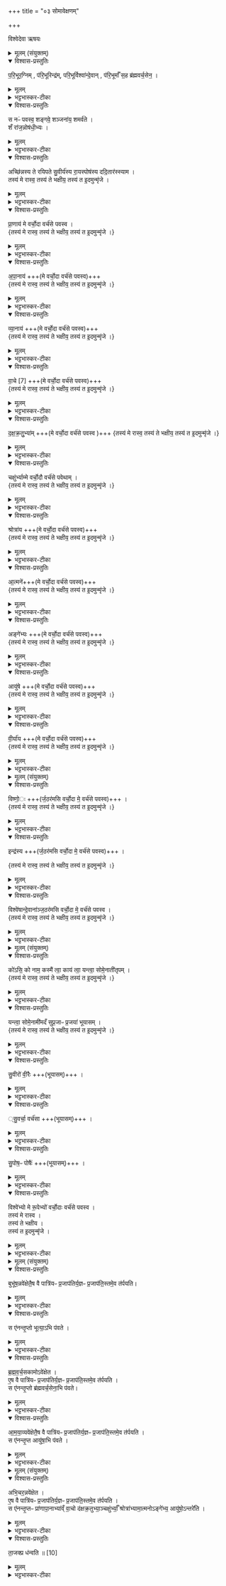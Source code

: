 +++
title = "०३ सोमावेक्षणम्"

+++

विश्वेदेवा ऋषयः
<details><summary>मूलम् (संयुक्तम्)</summary>

प॒रि॒भूर॒ग्निम्प॑रि॒भूरिन्द्र॑म्परि॒भूर्विश्वा॑न्दे॒वान्प॑रि॒भूर्माँ स॒ह ब्र॑ह्मवर्च॒सेन॒ स नᳶ॑ पवस्व॒ शङ्गवे॒ शञ्जना॑य॒ शमर्व॑ते॒ शँ रा॑ज॒न्नोष॑धी॒भ्योऽच्छि॑न्नस्य ते रयिपते सु॒वीर्य॑स्य रा॒यस्पोष॑स्य ददि॒तार॑स्स्याम । तस्य॑ मे रास्व॒ तस्य॑ ते भक्षीय॒ तस्य॑ त इ॒दमुन्मृ॑जे ।
</details>

<details open><summary>विश्वास-प्रस्तुतिः</summary>

प॒रि॒भूर॒ग्निम् , प॑रि॒भूरिन्द्र॑म्,  परि॒भूर्विश्वा॑न्दे॒वान् , प॑रि॒भूर्माँ स॒ह ब्र॑ह्मवर्च॒सेन॒ ।  
</details>

<details><summary>मूलम्</summary>

प॒रि॒भूर॒ग्निम् , प॑रि॒भूरिन्द्र॑म्,  परि॒भूर्विश्वा॑न्दे॒वान् , प॑रि॒भूर्माँ स॒ह ब्र॑ह्मवर्च॒सेन॒ ।  
</details>

<details><summary>भट्टभास्कर-टीका</summary>

1समस्तं राजानमुपतिष्ठते - परिभूरिति संकृत्यैकादशपदया ॥ परितस्सर्वतो भविता परिभूः । नेमिवदराणां सर्वतोग्नेः रक्षिता त्वमसि हे सोम । यद्वा - परितोग्नेर्भावयिता प्रवर्तयिता परिभूः । भवतेर्ण्यन्तात्क्विपि 'बहुलमन्यत्रापि' इति णिलुक्, 'पर्यभिभ्यां च' इति तसिः, तस्य गतार्थत्वादप्रयोगः, 'अभितःपरितस्समया' इत्यादिना द्वितीया । एवमिन्द्रादीनां ब्रह्मवर्चसेन सह मां परितो भावयति । ब्रह्मणो वर्चो बलं ब्रह्मवर्चसम् 'ब्रह्महस्तिभ्याम्' इत्यच् ।
</details>

<details open><summary>विश्वास-प्रस्तुतिः</summary>

स नᳶ॑ पवस्व॒ शङ्गवे॒ शञ्जना॑य॒ शमर्व॑ते ।  
शँ रा॑ज॒न्नोष॑धी॒भ्यः ।  
</details>

<details><summary>मूलम्</summary>

स नᳶ॑ पवस्व॒ शङ्गवे॒ शञ्जना॑य॒ शमर्व॑ते ।  
शँ रा॑ज॒न्नोष॑धी॒भ्यः ।  
</details>

<details><summary>भट्टभास्कर-टीका</summary>

तादृशः त्वं नः अस्मदर्थं पवस्व शुन्धस्व । पूङ् पवने, भौवादिकः । किमर्थम्? शं गवे । जातावेकवचनम् । यथा गोभ्यः शं सुखं भवति । जनाय जनेभ्यः । अर्वते अर्वद्भ्यः । ओषधीभ्यश्च ।
</details>

<details open><summary>विश्वास-प्रस्तुतिः</summary>

अच्छि॑न्नस्य ते रयिपते सु॒वीर्य॑स्य रा॒यस्पोष॑स्य ददि॒तार॑स्स्याम ।  
तस्य॑ मे रास्व॒ तस्य॑ ते भक्षीय॒ तस्य॑ त इ॒दमुन्मृ॑जे ।
</details>

<details><summary>मूलम्</summary>

अच्छि॑न्नस्य ते रयिपते सु॒वीर्य॑स्य रा॒यस्पोष॑स्य ददि॒तार॑स्स्याम ।  
तस्य॑ मे रास्व॒ तस्य॑ ते भक्षीय॒ तस्य॑ त इ॒दमुन्मृ॑जे ।
</details>

<details><summary>भट्टभास्कर-टीका</summary>

हे राजन् दीप्तिमन् । किंच - हे रयिपते धनानां पालयितः ते त्वयि तस्य अच्छिन्नस्यानुपरतरूपस्य सुवीर्यस्य शोभनवीर्यस्य निमित्तस्य रायस्पोषस्य धनपुष्टेः पुष्टस्य धनस्य ददितारः दातारस्स्याम । दद दाने । तदर्थं तस्य तादृशस्य धनस्य मे मह्यं रास्व देहि । व्यत्ययेनात्मनेपदम् । पूर्ववत्कर्मणस्सम्प्रदानत्वाच्चतुर्थ्यर्थे षष्ठी । तस्य ते तादृशं त्वां भक्षीय भजे । यद्वा - तादृशं त्वदीयं धनं भक्षीय । तस्य तादृशस्य तव प्रसादात् तादृशस्य धनस्य लाभाद्वा । इदं ब्राह्मणोक्तानां कामानां अन्यतममिष्टं उन्मृजे उन्मार्ज्मि साधयामीत्यर्थः । के पुनस्ते कामाः? 'स एनं तृप्तो भूत्याऽभिपवते' इत्यादिप्रीसद्धा भूत्यादयः, ते चास्मिन्नेवानुवाके वक्ष्यन्ते । इदमिति तेषां सामान्य निर्देशः । तं काममादित्यस्योन्मार्ष्टि - भूतिमुन्मृजे, ब्रह्मवर्चसमुन्मृजे इति ॥
</details>

<details open><summary>विश्वास-प्रस्तुतिः</summary>

प्रा॒णाय॑ मे वर्चो॒दा वर्च॑से पवस्व ।  
{तस्य॑ मे रास्व॒ तस्य॑ ते भक्षीय॒ तस्य॑ त इ॒दमुन्मृ॑जे ।}
</details>

<details><summary>मूलम्</summary>

प्रा॒णाय॑ मे वर्चो॒दा वर्च॑से पवस्व ।  
{तस्य॑ मे रास्व॒ तस्य॑ ते भक्षीय॒ तस्य॑ त इ॒दमुन्मृ॑जे ।}
</details>

<details><summary>भट्टभास्कर-टीका</summary>

2अथावकाशैश्चरन्ति । तत्रोपांशुपात्रमवेक्षते - प्राणायेति ॥ ऊर्ध्वप्रवृत्तिः प्राणः । प्राणाय प्राणार्थं मे मम वर्चोदाः वर्चसो दीप्तेर्दाता त्वं वर्चसे दीप्तये तव मम वा पवस्व शुन्धस्व शोधय वा पीतो मदीयं शरीरम् । 'तस्य मे रास्व' इत्यादि पूर्वप्रकृतं सर्वत्रानुषज्यते । 'प्राणापानाभ्यामेवोपांश्वन्तर्यामौ निरमिमीत' इत्यादि ब्राह्मणम् ॥
</details>

<details open><summary>विश्वास-प्रस्तुतिः</summary>

अ॒पा॒नाय॑ +++(मे वर्चो॒दा वर्च॑से पवस्व)+++  
{तस्य॑ मे रास्व॒ तस्य॑ ते भक्षीय॒ तस्य॑ त इ॒दमुन्मृ॑जे ।}
</details>

<details><summary>मूलम्</summary>

अ॒पा॒नाय॑ +++(मे वर्चो॒दा वर्च॑से पवस्व)+++  
{तस्य॑ मे रास्व॒ तस्य॑ ते भक्षीय॒ तस्य॑ त इ॒दमुन्मृ॑जे ।}
</details>

<details><summary>भट्टभास्कर-टीका</summary>

3अन्तर्यामपात्रमवेक्षते - अपानायेति ॥ अपानोधोवृत्तिः । 'मे वर्चोदाः' इत्यादि मध्ये द्वितीयोनुषङ्गः सर्वत्र ॥
</details>

<details open><summary>विश्वास-प्रस्तुतिः</summary>

व्या॒नाय॑ +++(मे वर्चो॒दा वर्च॑से पवस्व)+++   
{तस्य॑ मे रास्व॒ तस्य॑ ते भक्षीय॒ तस्य॑ त इ॒दमुन्मृ॑जे ।}
</details>

<details><summary>मूलम्</summary>

व्या॒नाय॑ +++(मे वर्चो॒दा वर्च॑से पवस्व)+++   
{तस्य॑ मे रास्व॒ तस्य॑ ते भक्षीय॒ तस्य॑ त इ॒दमुन्मृ॑जे ।}
</details>

<details><summary>भट्टभास्कर-टीका</summary>

4उपांशुसवनमवेक्षते - व्यानायेति ॥ विष्वग्वृत्तिः व्यानः । छान्दसमुत्तरपदादेर्दीर्घत्वम् ॥
</details>

<details open><summary>विश्वास-प्रस्तुतिः</summary>

वा॒चे [7]  +++(मे वर्चो॒दा वर्च॑से पवस्व)+++  
{तस्य॑ मे रास्व॒ तस्य॑ ते भक्षीय॒ तस्य॑ त इ॒दमुन्मृ॑जे ।}
</details>

<details><summary>मूलम्</summary>

वा॒चे [7]  +++(मे वर्चो॒दा वर्च॑से पवस्व)+++  
{तस्य॑ मे रास्व॒ तस्य॑ ते भक्षीय॒ तस्य॑ त इ॒दमुन्मृ॑जे ।}
</details>

<details><summary>भट्टभास्कर-टीका</summary>

5ऐन्द्रवायवमवेक्षते - वाचे इति ॥ 'सावेकाचः' इति विभक्तेरुदात्तत्तम् ॥
</details>

<details open><summary>विश्वास-प्रस्तुतिः</summary>

द॒क्ष॒क्र॒तुुभ्या॑म् +++(मे वर्चो॒दा वर्च॑से पवस्व )+++
{तस्य॑ मे रास्व॒ तस्य॑ ते भक्षीय॒ तस्य॑ त इ॒दमुन्मृ॑जे ।}
</details>

<details><summary>मूलम्</summary>

द॒क्ष॒क्र॒तुुभ्या॑म् +++(मे वर्चो॒दा वर्च॑से पवस्व )+++
{तस्य॑ मे रास्व॒ तस्य॑ ते भक्षीय॒ तस्य॑ त इ॒दमुन्मृ॑जे ।}
</details>

<details><summary>भट्टभास्कर-टीका</summary>

6मैत्रावरुणमवेक्षते - दक्षक्रतुभ्यामिति ॥
</details>

<details open><summary>विश्वास-प्रस्तुतिः</summary>

चक्षु॑र्भ्याम्मे वर्चो॒दौ वर्च॑से पवेथाम् ।  
{तस्य॑ मे रास्व॒ तस्य॑ ते भक्षीय॒ तस्य॑ त इ॒दमुन्मृ॑जे ।}
</details>

<details><summary>मूलम्</summary>

चक्षु॑र्भ्याम्मे वर्चो॒दौ वर्च॑से पवेथाम् ।  
{तस्य॑ मे रास्व॒ तस्य॑ ते भक्षीय॒ तस्य॑ त इ॒दमुन्मृ॑जे ।}
</details>

<details><summary>भट्टभास्कर-टीका</summary>

7शुक्रामन्थिनाववेक्षते - चक्षुर्भ्यामिति ॥ मे वर्चोदाविति । द्वितीयानुषङ्गापवादः ॥
</details>

<details open><summary>विश्वास-प्रस्तुतिः</summary>

श्रोत्रा॑य +++(मे वर्चो॒दा वर्च॑से पवस्व)+++  
{तस्य॑ मे रास्व॒ तस्य॑ ते भक्षीय॒ तस्य॑ त इ॒दमुन्मृ॑जे ।}
</details>

<details><summary>मूलम्</summary>

श्रोत्रा॑य +++(मे वर्चो॒दा वर्च॑से पवस्व)+++  
{तस्य॑ मे रास्व॒ तस्य॑ ते भक्षीय॒ तस्य॑ त इ॒दमुन्मृ॑जे ।}
</details>

<details><summary>भट्टभास्कर-टीका</summary>

8आश्वीनमवेक्षते - श्रोत्रायेति ॥ पूर्वकावेवानुषङ्गौ । अत्र 'श्रोत्रादाश्विनम् । चक्षुषश्शुक्रामन्थिनौ इति शुक्रामन्थिभ्यां पूर्वमेवाश्विनोत्पत्तिश्रुतेः आश्विनावेक्षणं पूर्वमेव कार्यमित्याहुः ॥
</details>

<details open><summary>विश्वास-प्रस्तुतिः</summary>

आ॒त्मने॑+++(मे वर्चो॒दा वर्च॑से पवस्व)+++  
{तस्य॑ मे रास्व॒ तस्य॑ ते भक्षीय॒ तस्य॑ त इ॒दमुन्मृ॑जे ।}
</details>

<details><summary>मूलम्</summary>

आ॒त्मने॑+++(मे वर्चो॒दा वर्च॑से पवस्व)+++  
{तस्य॑ मे रास्व॒ तस्य॑ ते भक्षीय॒ तस्य॑ त इ॒दमुन्मृ॑जे ।}
</details>

<details><summary>भट्टभास्कर-टीका</summary>

9आग्रयणमवेक्षते - आत्मन इति ॥
</details>

<details open><summary>विश्वास-प्रस्तुतिः</summary>

अङ्गे॑भ्यः +++(मे वर्चो॒दा वर्च॑से पवस्व)+++  
{तस्य॑ मे रास्व॒ तस्य॑ ते भक्षीय॒ तस्य॑ त इ॒दमुन्मृ॑जे ।}
</details>

<details><summary>मूलम्</summary>

अङ्गे॑भ्यः +++(मे वर्चो॒दा वर्च॑से पवस्व)+++  
{तस्य॑ मे रास्व॒ तस्य॑ ते भक्षीय॒ तस्य॑ त इ॒दमुन्मृ॑जे ।}
</details>

<details><summary>भट्टभास्कर-टीका</summary>

10उक्थ्यमवेक्षते - अङ्गेभ्य इति ॥
</details>

<details open><summary>विश्वास-प्रस्तुतिः</summary>

आयु॑षे +++(मे वर्चो॒दा वर्च॑से पवस्व)+++  
{तस्य॑ मे रास्व॒ तस्य॑ ते भक्षीय॒ तस्य॑ त इ॒दमुन्मृ॑जे ।}
</details>

<details><summary>मूलम्</summary>

आयु॑षे +++(मे वर्चो॒दा वर्च॑से पवस्व)+++  
{तस्य॑ मे रास्व॒ तस्य॑ ते भक्षीय॒ तस्य॑ त इ॒दमुन्मृ॑जे ।}
</details>

<details><summary>भट्टभास्कर-टीका</summary>

11ध्रुवमवेक्षते - आयुष इति ॥ अत्र 'प्रतिष्ठाया ऋतु पात्रे' इति दर्शनात् 'प्रतिष्ठायै मे वर्चोदाः' इत्यादिना ऋतुपात्रयोरवेक्षणं कुर्वन्ति माध्यन्दिनसवने प्रातस्सवने च ॥
</details>

<details open><summary>विश्वास-प्रस्तुतिः</summary>

वी॒र्या॑य  +++(मे वर्चो॒दा वर्च॑से पवस्व)+++  
{तस्य॑ मे रास्व॒ तस्य॑ ते भक्षीय॒ तस्य॑ त इ॒दमुन्मृ॑जे ।}
</details>

<details><summary>मूलम्</summary>

वी॒र्या॑य  +++(मे वर्चो॒दा वर्च॑से पवस्व)+++  
{तस्य॑ मे रास्व॒ तस्य॑ ते भक्षीय॒ तस्य॑ त इ॒दमुन्मृ॑जे ।}
</details>

<details><summary>भट्टभास्कर-टीका</summary>

12अथातिग्राह्यं षोडशिनं वाऽवेक्षते - वीर्यायेति ॥
</details>

<details><summary>मूलम् (संयुक्तम्)</summary>

विष्णो॒रिन्द्र॑स्य॒ विश्वे॑षान्दे॒वाना॑ञ्ज॒ठर॑मसि वर्चो॒दा मे॒ वर्च॑से पवस्व
</details>

<details open><summary>विश्वास-प्रस्तुतिः</summary>

विष्णो॒ः +++(र्ज॒ठर॑मसि वर्चो॒दा मे॒ वर्च॑से पवस्व)+++ ।  
{तस्य॑ मे रास्व॒ तस्य॑ ते भक्षीय॒ तस्य॑ त इ॒दमुन्मृ॑जे ।}
</details>

<details><summary>मूलम्</summary>

विष्णो॒ः +++(र्ज॒ठर॑मसि वर्चो॒दा मे॒ वर्च॑से पवस्व)+++ ।  
{तस्य॑ मे रास्व॒ तस्य॑ ते भक्षीय॒ तस्य॑ त इ॒दमुन्मृ॑जे ।}
</details>

<details><summary>भट्टभास्कर-टीका</summary>

13द्रोणकलशमवेक्षते - विष्णोर्जठरमसीति ॥ वक्ष्यमाणं त्रिभिरनुषज्यते । एष तृतीयोनुषङ्गः ॥
</details>

<details open><summary>विश्वास-प्रस्तुतिः</summary>

इन्द्र॑स्य +++(र्ज॒ठर॑मसि वर्चो॒दा मे॒ वर्च॑से पवस्व)+++ ।  

{तस्य॑ मे रास्व॒ तस्य॑ ते भक्षीय॒ तस्य॑ त इ॒दमुन्मृ॑जे ।}
</details>

<details><summary>मूलम्</summary>

इन्द्र॑स्य +++(र्ज॒ठर॑मसि वर्चो॒दा मे॒ वर्च॑से पवस्व)+++ ।  

{तस्य॑ मे रास्व॒ तस्य॑ ते भक्षीय॒ तस्य॑ त इ॒दमुन्मृ॑जे ।}
</details>

<details><summary>भट्टभास्कर-टीका</summary>

14आधवनीयमवेक्षते - इन्द्रस्य जठरमसीति ॥
</details>

<details open><summary>विश्वास-प्रस्तुतिः</summary>

विश्वे॑षान्दे॒वाना॑ञ्ज॒ठर॑मसि वर्चो॒दा मे॒ वर्च॑से पवस्व  ।  
{तस्य॑ मे रास्व॒ तस्य॑ ते भक्षीय॒ तस्य॑ त इ॒दमुन्मृ॑जे ।}
</details>

<details><summary>मूलम्</summary>

विश्वे॑षान्दे॒वाना॑ञ्ज॒ठर॑मसि वर्चो॒दा मे॒ वर्च॑से पवस्व  ।  
{तस्य॑ मे रास्व॒ तस्य॑ ते भक्षीय॒ तस्य॑ त इ॒दमुन्मृ॑जे ।}
</details>

<details><summary>भट्टभास्कर-टीका</summary>

15पूतभृतमवेक्षते - विश्वेषां देवानां जठरमसीति ॥ वर्चोदा इत्यादि । व्याख्यातम् । पुनराम्नानमनुषङ्गसमाप्तिं सूचयितुम् ॥
</details>

<details><summary>मूलम् (संयुक्तम्)</summary>

को॑ऽसि॒ को नाम॒ कस्मै॑ त्वा॒ काय॑ त्वा॒ यन्त्वा॒ सोमे॒नाती॑तृप॒य्ँयन्त्वा॒ सोमे॒नामी॑मदँ सुप्र॒जाᳶ प्र॒जया॑ भूयासँ सु॒वीरो॑ वी॒रैस्सु॒वर्चा॒ वर्च॑सा सु॒पोष॒ᳶ पोषै॒र्विश्वे॑भ्यो मे रू॒पेभ्यो॑ वर्चो॒दाः [8]  वर्च॑से पवस्व॒ तस्य॑ मे रास्व॒ तस्य॑ ते भक्षीय॒ तस्य॑ त इ॒दमुन्मृ॑जे ।
</details>

<details open><summary>विश्वास-प्रस्तुतिः</summary>

को॑ऽसि॒ को नाम॒ कस्मै॑ त्वा॒ काय॑ त्वा॒ यन्त्वा॒ सोमे॒नाती॑तृपम् ।  
{तस्य॑ मे रास्व॒ तस्य॑ ते भक्षीय॒ तस्य॑ त इ॒दमुन्मृ॑जे ।}
</details>

<details><summary>मूलम्</summary>

को॑ऽसि॒ को नाम॒ कस्मै॑ त्वा॒ काय॑ त्वा॒ यन्त्वा॒ सोमे॒नाती॑तृपम् ।  
{तस्य॑ मे रास्व॒ तस्य॑ ते भक्षीय॒ तस्य॑ त इ॒दमुन्मृ॑जे ।}
</details>

<details><summary>भट्टभास्कर-टीका</summary>

16अथ समस्तमेव राजानमुपतिष्ठते - कोसि कोनामेति पुरउष्णिहा यजुरन्तया ॥ र्वात्मत्वादनिर्धारितविशेषः प्रजापतिरेव सर्वनाम्नोच्यते - अनिर्धारितविशेषः प्रजापतिरेव स्वयं त्वमसि हे सोमेति । प्रजापत्यात्मना सोमस्स्तूयते - को नामेति । नामधेयवान् 'को ह वै नाम प्रजापतिः' इति । असर्वनामैवेदं संज्ञापदम् । इदानीं तादृशप्राजापत्यात्मतया यज्ञमाह । ब्राह्मणं च भवति 'एष वै पात्रियः प्रजापतिर्यज्ञः प्रजापतिः' इति । कस्मै त्वा काय त्वा । अनिर्धारितविशेषाय कनाम्ने प्रजापत्यात्मने यज्ञाय त्वामुपतिष्ठे इति शेषः । हे सोमलतात्मन् प्रजापते यं त्वा सोमेन रसस्वरूपेण अतीतृपं स्वयमेव तृप्यन्तं यागेन तर्पयामि । 'उरृत्' इति ऋकारः । यं त्वा सोमेन अमीमदं स्वयमेव माद्यन्तं यागेन मादयामि । उभयत्र छान्दसो लुङ् । एवं प्रजापत्यभेदेन सोमो निर्दिष्टः । तादृशं त्वामुपतिष्ठ इति ।
</details>

<details open><summary>विश्वास-प्रस्तुतिः</summary>

यन्त्वा॒ सोमे॒नामी॑मदँ सुप्र॒जाᳶ प्र॒जया॑ भूयासम् ।  
{तस्य॑ मे रास्व॒ तस्य॑ ते भक्षीय॒ तस्य॑ त इ॒दमुन्मृ॑जे ।}
</details>

<details><summary>मूलम्</summary>

यन्त्वा॒ सोमे॒नामी॑मदँ सुप्र॒जाᳶ प्र॒जया॑ भूयासम् ।  
{तस्य॑ मे रास्व॒ तस्य॑ ते भक्षीय॒ तस्य॑ त इ॒दमुन्मृ॑जे ।}
</details>

<details><summary>भट्टभास्कर-टीका</summary>

एवं महानुभावस्य तव प्रसादात् अहं प्रजया सुप्रजा भूयासं शोभनापत्यः । 'नित्यमसिच्प्रजामेधयोः' इत्यसिच्, 'सोर्मनसी' इत्येतद्बाधित्वा समासान्तस्वरः प्रवर्तते ।
</details>

<details open><summary>विश्वास-प्रस्तुतिः</summary>

सु॒वीरो॑ वी॒रैः +++(भूयासम्)+++ ।  
</details>

<details><summary>मूलम्</summary>

सु॒वीरो॑ वी॒रैः +++(भूयासम्)+++ ।  
</details>

<details><summary>भट्टभास्कर-टीका</summary>

वीरैः विक्रान्तः पुरुषैः सुवीरः शोभनविक्रान्तपुरुषो भूयासम् । 'वीरवीर्यौ च' इत्युत्तरपदान्तोदात्तत्वम् ।
</details>

<details open><summary>विश्वास-प्रस्तुतिः</summary>

्सु॒वर्चा॒ वर्च॑सा  +++(भूयासम्)+++ ।  
</details>

<details><summary>मूलम्</summary>

्सु॒वर्चा॒ वर्च॑सा  +++(भूयासम्)+++ ।  
</details>

<details><summary>भट्टभास्कर-टीका</summary>

वर्चसा दीप्त्या बलेन वा सुवर्चा भूयासम् । 'सोर्मनसी' इत्युत्तरपदान्तोदात्तत्वम् ।
</details>

<details open><summary>विश्वास-प्रस्तुतिः</summary>

सु॒पोष॒ᳶ पोषैः॑  +++(भूयासम्)+++ ।  
</details>

<details><summary>मूलम्</summary>

सु॒पोष॒ᳶ पोषैः॑  +++(भूयासम्)+++ ।  
</details>

<details><summary>भट्टभास्कर-टीका</summary>

पोषैरन्नादिपोषैः सुपोषो भूयासम् । 'आद्युदात्तं द्व्यच्छन्दसि' इत्युत्तरपदाद्युदात्तत्वम् ।
</details>

<details open><summary>विश्वास-प्रस्तुतिः</summary>

विश्वे॑भ्यो मे रू॒पेभ्यो॑ वर्चो॒दाः वर्च॑से पवस्व ।  
तस्य॑ मे रास्व ।  
तस्य॑ ते भक्षीय ।  
तस्य॑ त इ॒दमुन्मृ॑जे ।
</details>

<details><summary>मूलम्</summary>

विश्वे॑भ्यो मे रू॒पेभ्यो॑ वर्चो॒दाः वर्च॑से पवस्व ।  
तस्य॑ मे रास्व ।  
तस्य॑ ते भक्षीय ।  
तस्य॑ त इ॒दमुन्मृ॑जे ।
</details>

<details><summary>भट्टभास्कर-टीका</summary>

विश्वेभ्यो रूपेभ्यः विश्वरूपार्थम् । वर्चोदा इत्यादि व्याख्यातम् , तस्य मे रास्वेत्यादि च ।

- तस्य ते तादृशं त्वां भक्षीय भजे । यद्वा - तादृशं त्वदीयं धनं भक्षीय । तस्य तादृशस्य तव प्रसादात् तादृशस्य धनस्य लाभाद्वा । इदं ब्राह्मणोक्तानां कामानां अन्यतममिष्टं उन्मृजे उन्मार्ज्मि साधयामीत्यर्थः । के पुनस्ते कामाः? 'स एनं तृप्तो भूत्याऽभिपवते' इत्यादिप्रीसद्धा भूत्यादयः, ते चास्मिन्नेवानुवाके वक्ष्यन्ते । इदमिति तेषां सामान्य निर्देशः । तं काममादित्यस्योन्मार्ष्टि - भूतिमुन्मृजे, ब्रह्मवर्चसमुन्मृजे इति ॥

पुनराम्नानमनुषङ्गस्याविच्छेदं दर्शयितुं समाप्तिं च द्योतयितुम् ॥
</details>

<details><summary>मूलम् (संयुक्तम्)</summary>

बुभू॑ष॒न्नवे॑क्षेतै॒ष वै पात्रि॑यᳶ प्र॒जाप॑तिर्य॒ज्ञᳶ प्र॒जाप॑ति॒स्तमे॒व त॑र्पयति॒ स ए॑नन्तृ॒प्तो भूत्या॒ऽभि प॑वते ब्रह्मवर्च॒सका॒मोऽवे॑क्षेतै॒ष वै पात्रि॑यᳶ प्र॒जाप॑तिर्य॒ज्ञᳶ प्र॒जाप॑ति॒स्तमे॒व त॑र्पयति॒ स ए॑नन्तृ॒प्तो ब्र॑ह्मवर्च॒सेना॒भि प॑वते
</details>

<details open><summary>विश्वास-प्रस्तुतिः</summary>

बुभू॑ष॒न्नवे॑क्षेतै॒ष वै पात्रि॑यᳶ प्र॒जाप॑तिर्य॒ज्ञᳶ प्र॒जाप॑ति॒स्तमे॒व त॑र्पयति।  
</details>

<details><summary>मूलम्</summary>

बुभू॑ष॒न्नवे॑क्षेतै॒ष वै पात्रि॑यᳶ प्र॒जाप॑तिर्य॒ज्ञᳶ प्र॒जाप॑ति॒स्तमे॒व त॑र्पयति।  
</details>

<details><summary>भट्टभास्कर-टीका</summary>

17बुभूषन्नित्यादयः काम्याः अवेक्षणविधयः - बुभूषन् भूतिमिच्छन् । 'इदमुन्मृजे' इति सामान्येन यदुक्तं तस्यैते विशेषा भूत्यादयः ब्राह्मणेन प्रदर्श्यन्ते । पात्रियः पात्रार्हः सोमात्मा प्रजापतिः । 'पात्राद्घः' इति घः । यज्ञश्चायं प्रजापतिः । तस्मादनेन अवेक्षणेन तमेव यज्ञात्मानं प्रजापतिं तर्पयति ।
</details>

<details open><summary>विश्वास-प्रस्तुतिः</summary>

स ए॑नन्तृ॒प्तो भूत्या॒ऽभि प॑वते ।  
</details>

<details><summary>मूलम्</summary>

स ए॑नन्तृ॒प्तो भूत्या॒ऽभि प॑वते ।  
</details>

<details><summary>भट्टभास्कर-टीका</summary>

स च तृप्त एनं भूत्या अभिपवते यथाऽयं भूतिमान् भवति तथा एतदाभिमुख्येन पवते ।
</details>

<details open><summary>विश्वास-प्रस्तुतिः</summary>

ब्र॒ह्म॒व॒र्च॒सकामोऽवे॑क्षेत ।  
ए॒ष वै पात्रि॑यᳶ प्र॒जाप॑तिर्य॒ज्ञᳶ प्र॒जाप॑ति॒स्तमे॒व त॑र्पयति ।  
स ए॑नन्तृ॒प्तो ब्र॑ह्मवर्च॒सेना॒भि प॑वते।
</details>

<details><summary>मूलम्</summary>

ब्र॒ह्म॒व॒र्च॒सकामोऽवे॑क्षेत ।  
ए॒ष वै पात्रि॑यᳶ प्र॒जाप॑तिर्य॒ज्ञᳶ प्र॒जाप॑ति॒स्तमे॒व त॑र्पयति ।  
स ए॑नन्तृ॒प्तो ब्र॑ह्मवर्च॒सेना॒भि प॑वते।
</details>

<details><summary>भट्टभास्कर-टीका</summary>

एवं ब्रह्मवर्चसादिष्वपि द्रष्टव्यम् ।
</details>

<details open><summary>विश्वास-प्रस्तुतिः</summary>

आ॒म॒या॒व्यवे॑क्षेतै॒ष वै पात्रि॑यᳶ प्र॒जाप॑तिर्य॒ज्ञᳶ प्र॒जाप॑ति॒स्तमे॒व त॑र्पयति ।  
स ए॑नन्तृ॒प्त आयु॑षा॒भि प॑वते ।
</details>

<details><summary>मूलम्</summary>

आ॒म॒या॒व्यवे॑क्षेतै॒ष वै पात्रि॑यᳶ प्र॒जाप॑तिर्य॒ज्ञᳶ प्र॒जाप॑ति॒स्तमे॒व त॑र्पयति ।  
स ए॑नन्तृ॒प्त आयु॑षा॒भि प॑वते ।
</details>

<details><summary>भट्टभास्कर-टीका</summary>

18आमयावी रोगवान् । आयुरर्थं सोवेक्षेत । 'बहुलं छन्दसि' इति विनिः, 'अन्येषामपि दृश्यते' इति दीर्घत्वम् ।
</details>

<details><summary>मूलम् (संयुक्तम्)</summary>

अभि॒चर॒न्नवे॑क्षेतै॒ष वै पात्रि॑यᳶ प्र॒जाप॑तिर्य॒ज्ञᳶ प्र॒जाप॑ति॒स्तमे॒व त॑र्पयति॒ स ए॑नन्तृ॒प्तᳶ प्रा॑णापा॒नाभ्या॑व्ँ वा॒चो द॑क्षक्र॒तुभ्या॒ञ्चक्षु॑र्भ्याँ॒ श्रोत्रा॑भ्यामा॒त्मनोऽङ्गे॑भ्य॒ आयु॑षो॒ऽन्तरे॑ति ता॒जक्प्र ध॑न्वति ॥ [10]
</details>

<details open><summary>विश्वास-प्रस्तुतिः</summary>

अभि॒चर॒न्नवे॑क्षेत ।  
ए॒ष वै पात्रि॑यᳶ प्र॒जाप॑तिर्य॒ज्ञᳶ प्र॒जाप॑ति॒स्तमे॒व त॑र्पयति ।  
स ए॑नन्तृ॒प्तᳶ प्रा॑णापा॒नाभ्या॑व्ँ वा॒चो द॑क्षक्र॒तुभ्या॒ञ्चक्षु॑र्भ्याँ॒ श्रोत्रा॑भ्यामा॒त्मनोऽङ्गे॑भ्य॒ आयु॑षो॒ऽन्तरे॑ति ।  
</details>

<details><summary>मूलम्</summary>

अभि॒चर॒न्नवे॑क्षेत ।  
ए॒ष वै पात्रि॑यᳶ प्र॒जाप॑तिर्य॒ज्ञᳶ प्र॒जाप॑ति॒स्तमे॒व त॑र्पयति ।  
स ए॑नन्तृ॒प्तᳶ प्रा॑णापा॒नाभ्या॑व्ँ वा॒चो द॑क्षक्र॒तुभ्या॒ञ्चक्षु॑र्भ्याँ॒ श्रोत्रा॑भ्यामा॒त्मनोऽङ्गे॑भ्य॒ आयु॑षो॒ऽन्तरे॑ति ।  
</details>

<details><summary>भट्टभास्कर-टीका</summary>

19अभिचरन् आनिष्टं जनं मारयन् । यत्सिद्ध्यर्थमुपांशुपात्रादीनां अवेक्षणं क्रियते, तेभ्यः प्राणादिभ्यः एनमभिचर्यमाणमन्तरेति अन्तरितं करोति तत्सम्बन्धमस्य निवर्तयति ।
</details>

<details open><summary>विश्वास-प्रस्तुतिः</summary>

ता॒जक्प्र ध॑न्वति ॥ [10]
</details>

<details><summary>मूलम्</summary>

ता॒जक्प्र ध॑न्वति ॥ [10]
</details>

<details><summary>भट्टभास्कर-टीका</summary>

ततश्च ताजक् तदानीमेव अयं प्रधन्वति प्रगच्छति म्रियते इत्यर्थः । धवि गतौ, इदित्वान्नुम् ॥


इति तृतीये द्वितीये तृतीयः ॥  
</details>
